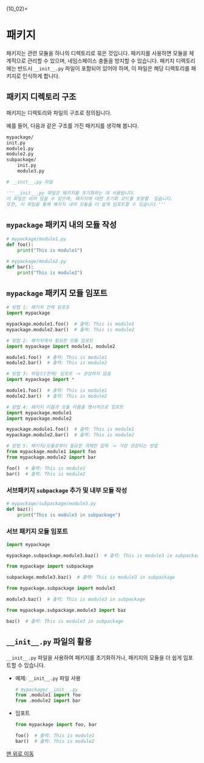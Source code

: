 (10_02)=
# 패키지

패키지는 관련 모듈을 하나의 디렉토리로 묶은 것입니다. 패키지를 사용하면 모듈을 체계적으로 관리할 수 있으며, 네임스페이스 충돌을 방지할 수 있습니다. 패키지 디렉토리에는 반드시 `__init__.py` 파일이 포함되어 있어야 하며, 이 파일은 해당 디렉토리를 패키지로 인식하게 합니다.

## 패키지 디렉토리 구조

패키지는 디렉토리와 파일의 구조로 정의됩니다.

예를 들어, 다음과 같은 구조를 가진 패키지를 생각해 봅니다.


```bash
mypackage/
init.py
module1.py
module2.py
subpackage/
    init.py
    module3.py
```

```python
# __init__.py 파일

'''__init__.py 파일은 패키지를 초기화하는 데 사용됩니다.
이 파일은 비어 있을 수 있으며, 패키지에 대한 초기화 코드를 포함할  있습니다.
또한, 이 파일을 통해 패키지 내의 모듈을 더 쉽게 임포트할 수 있습니다.'''
```

## `mypackage` 패키지 내의 모듈 작성

```python
# mypackage/module1.py
def foo():
    print("This is module1")
```
```python
# mypackage/module2.py
def bar():
    print("This is module2")
```

## `mypackage` 패키지 모듈 임포트

```python
# 방법 1: 패키지 전체 임포트
import mypackage

mypackage.module1.foo()  # 출력: This is module1
mypackage.module2.bar()  # 출력: This is module2
```

```python
# 방법 2: 패키지에서 필요한 모듈 임포트
import mypackage import module1, module2

module1.foo()  # 출력: This is module1
module2.bar()  # 출력: This is module2
```

```python
# 방법 3: 와일드(전체) 임포트 -> 권장하지 않음
import mypackage import *

module1.foo()  # 출력: This is module1
module2.bar()  # 출력: This is module2
```

```python
# 방법 4: 패키지 이름과 모듈 이름을 명시적으로 임포트
import mypackage.module1
import mypackage.module2

mypackage.module1.foo()  # 출력: This is module1
mypackage.module2.bar()  # 출력: This is module2
```

```python
# 방법 5: 패키지/모듈로부터 필요한 객체만 입력 -> 가장 권장되는 방법
from mypackage.module1 import foo
from mypackage.module2 import bar

foo()  # 출력: This is module1
bar()  # 출력: This is module2
```

### 서브패키지 `subpackage` 추가 및 내부 모듈 작성

```python
# mypackage/subpackage/module3.py
def baz():
    print("This is module3 in subpackage")
```

### 서브 패키지 모듈 임포트

```python
import mypackage

mypackage.subpackage.module3.baz()  # 출력: This is module3 in subpackage
```

```python
from mypackage import subpackage

subpackage.module3.baz()  # 출력: This is module3 in subpackage
```

```python
from mypackage.subpackage import module3

module3.baz()  # 출력: This is module3 in subpackage
```

```python
from mypackage.subpackage.module3 import baz

baz()  # 출력: This is module3 in subpackage
```

## `__init__.py` 파일의 활용

`__init__.py` 파일을 사용하여 패키지를 초기화하거나, 패키지의 모듈을 더 쉽게 임포트할 수 있습니다.

- 예제: `__init__.py` 파일 사용
    ```python
    # mypackage/__init__.py
    from .module1 import foo
    from .module2 import bar
    ```
- 임포트
    ```python
    from mypackage import foo, bar

    foo()  # 출력: This is module1
    bar()  # 출력: This is module2
    ```

[맨 위로 이동](10_02)


